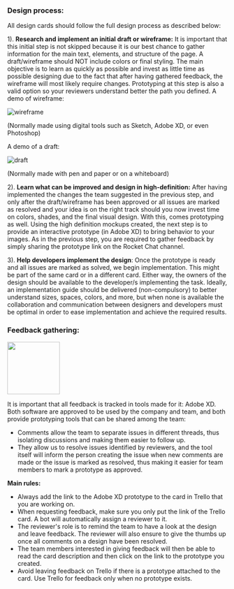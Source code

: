 ### Design process:

All design cards should follow the full design process as described below:

1). **Research and implement an initial draft or wireframe:** It is important that this initial step is not skipped because it is our best chance to gather information for the main text, elements, and structure of the page. A draft/wireframe should NOT include colors or final styling. The main objective is to learn as quickly as possible and invest as little time as possible designing due to the fact that after having gathered feedback, the wireframe will most likely require changes. Prototyping at this step is also a valid option so your reviewers understand better the path you defined.
A demo of wireframe:

![wireframe](https://careerfoundry.com/en/blog/uploads/versions/samuel-student-wireframe---x----972-715x---.png)

(Normally made using digital tools such as Sketch, Adobe XD, or even Photoshop)

A demo of a draft:

![draft](http://clevrrrr.com/wp-content/uploads/2014/06/sketch.jpg)

(Normally made with pen and paper or on a whiteboard)

2). **Learn what can be improved and design in high-definition:** After having implemented the changes the team suggested in the previous step, and only after the draft/wireframe has been approved or all issues are marked as resolved and your idea is on the right track should you now invest time on colors, shades, and the final visual design. With this, comes prototyping as well. Using the high definition mockups created, the next step is to provide an interactive prototype (in Adobe XD) to bring behavior to your images. As in the previous step, you are required to gather feedback by simply sharing the prototype link on the Rocket Chat channel.

3). **Help developers implement the design**: Once the prototype is ready and all issues are marked as solved, we begin implementation. This might be part of the same card or in a different card. Either way, the owners of the design should be available to the developer/s implementing the task. Ideally, an implementation guide should be delivered (non-compulsory) to better understand sizes, spaces, colors, and more, but when none is available the collaboration and communication between designers and developers must be optimal in order to ease implementation and achieve the required results.

### Feedback gathering:


<img src='https://mobilelabtutorials.files.wordpress.com/2017/02/adobe-xd-logo.png' height='120px'>


It is important that all feedback is tracked in tools made for it: Adobe XD. 
Both software are approved to be used by the company and team, and both provide prototyping tools that can be shared among the team:
- Comments allow the team to separate issues in different threads, thus isolating discussions and making them easier to follow up.
- They allow us to resolve issues identified by reviewers, and the tool itself will inform the person creating the issue when new comments are made or the issue is marked as resolved, thus making it easier for team members to mark a prototype as approved.

**Main rules:**

- Always add the link to the Adobe XD prototype to the card in Trello that you are working on.
- When requesting feedback, make sure you only put the link of the Trello card. A bot will automatically assign a reviewer to it. 
- The reviewer's role is to remind the team to have a look at the design and leave feedback. The reviewer will also ensure to give the thumbs up once all comments on a design have been resolved.
- The team members interested in giving feedback will then be able to read the card description and then click on the link to the prototype you created.
- Avoid leaving feedback on Trello if there is a prototype attached to the card. Use Trello for feedback only when no prototype exists.